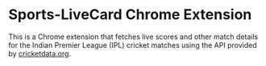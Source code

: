 # Sports-LiveCard Chrome Extension

This is a Chrome extension that fetches live scores and other match details for the Indian Premier League (IPL) cricket matches using the API provided by [cricketdata.org](https://cricketdata.org/). 

